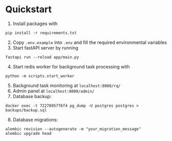 # Quickstart
1. Install packages with
```
pip install -r requirements.txt
```
2. Copy `.env.example` into `.env` and fill the required environmental variables
3. Start fastAPI server by running
```
fastapi run --reload app/main.py
```
4. Start redis worker for background task processing with
```
python -m scripts.start_worker

```
5. Background task monitoring at `localhost:8000/rq/`
6. Admin panel at `localhost:8000/admin/`
7. Database backup:
```
docker exec -t 72278957f6f4 pg_dump -U postgres postgres > backups/backup.sql

```
8. Database migrations:
```
alembic revision --autogenerate -m "your_migration_message"
alembic upgrade head
```